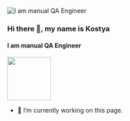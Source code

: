 ![I am manual QA Engineer](https://kartinkin.net/uploads/posts/2021-07/1626196570_20-kartinkin-com-p-kover-fon-krasivo-26.jpg)
### Hi there 👋, my name is Kostya
#### I am manual QA Engineer
<div id="header" align="left">
  <img src="https://media.giphy.com/media/Ll22OhMLAlVDb8UQWe/giphy.gif" width="100"/>
</div>

- 🔭 I’m currently working on this page. 




